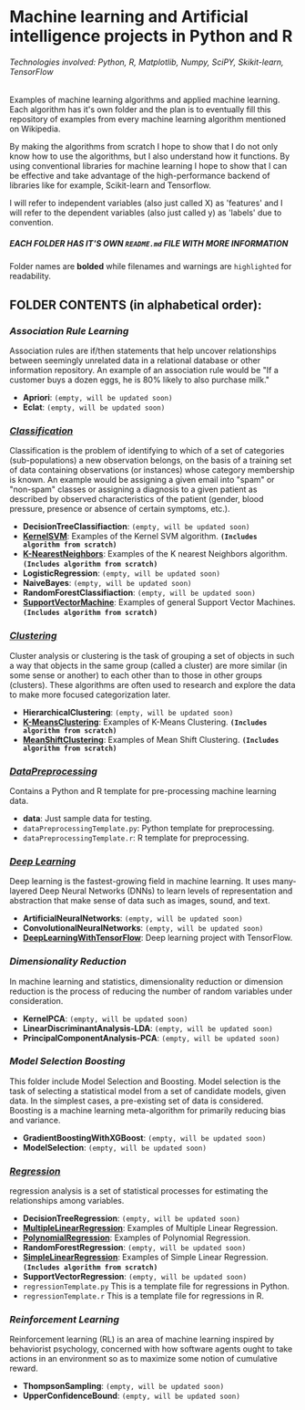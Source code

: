 # Machine learning and Artificial intelligence projects in Python and R
###### Technologies involved: Python, R, Matplotlib, Numpy, SciPY, Skikit-learn, TensorFlow

Examples of machine learning algorithms and applied machine learning. Each algorithm has it's own folder and the plan is to eventually fill this repository of examples from every machine learning algorithm mentioned on Wikipedia.

By making the algorithms from scratch I hope to show that I do not only know how to use the algorithms, but I also understand how it functions. By using conventional libraries for machine learning I hope to show that I can be effective and take advantage of the high-performance backend of libraries like for example, Scikit-learn and Tensorflow.

I will refer to independent variables (also just called X) as 'features' and I will refer to the dependent variables (also just called y) as 'labels' due to convention.

##### EACH FOLDER HAS IT'S OWN `README.md` FILE WITH MORE INFORMATION

Folder names are **bolded** while filenames and warnings are `highlighted` for readability.

## FOLDER CONTENTS (in alphabetical order):

### **_Association Rule Learning_** 
Association rules are if/then statements that help uncover relationships between seemingly unrelated data in a relational database or other information repository. An example of an association rule would be "If a customer buys a dozen eggs, he is 80% likely to also purchase milk."

  - **Apriori**:  `(empty, will be updated soon)`
  - **Eclat**:  `(empty, will be updated soon)`

### **_[Classification](https://github.com/a-holm/MachinelearningAlgorithms/tree/master/Classification)_** 
Classification is the problem of identifying to which of a set of categories (sub-populations) a new observation belongs, on the basis of a training set of data containing observations (or instances) whose category membership is known. An example would be assigning a given email into "spam" or "non-spam" classes or assigning a diagnosis to a given patient as described by observed characteristics of the patient (gender, blood pressure, presence or absence of certain symptoms, etc.).

  - **DecisionTreeClassifiaction**:  `(empty, will be updated soon)`
  - **[KernelSVM](https://github.com/a-holm/MachinelearningAlgorithms/tree/master/Classification/KernelSVM)**: 
     Examples of the Kernel SVM algorithm. **`(Includes algorithm from scratch)`**
  - **[K-NearestNeighbors](https://github.com/a-holm/MachinelearningAlgorithms/tree/master/Classification/K-NearestNeighbors)**: 
     Examples of the K nearest Neighbors algorithm. **`(Includes algorithm from scratch)`**
  - **LogisticRegression**:  `(empty, will be updated soon)`
  - **NaiveBayes**:  `(empty, will be updated soon)`
  - **RandomForestClassifiaction**:  `(empty, will be updated soon)`
  - **[SupportVectorMachine](https://github.com/a-holm/MachinelearningAlgorithms/tree/master/Classification/SupportVectorMachine)**: 
     Examples of general Support Vector Machines. **`(Includes algorithm from scratch)`**

### **_[Clustering](https://github.com/a-holm/MachinelearningAlgorithms/tree/master/Clustering)_** 
Cluster analysis or clustering is the task of grouping a set of objects in such a way that objects in the same group (called a cluster) are more similar (in some sense or another) to each other than to those in other groups (clusters). These algorithms are often used to research and explore the data to make more focused categorization later.

  - **HierarchicalClustering**:  `(empty, will be updated soon)`
  - **[K-MeansClustering](https://github.com/a-holm/MachinelearningAlgorithms/tree/master/Clustering/K-MeansClustering)**:
     Examples of K-Means Clustering. **`(Includes algorithm from scratch)`**
  - **[MeanShiftClustering](https://github.com/a-holm/MachinelearningAlgorithms/tree/master/Clustering/MeanShiftClustering)**:
     Examples of Mean Shift Clustering. **`(Includes algorithm from scratch)`**

### **_[DataPreprocessing](https://github.com/a-holm/MachinelearningAlgorithms/tree/master/DataPreprocessing)_** 
Contains a Python and R template for pre-processing machine learning data.

  - **data**: Just sample data for testing.
  - `dataPreprocessingTemplate.py`: Python template for preprocessing.
  - `dataPreprocessingTemplate.r`: R template for preprocessing.

### **_[Deep Learning](https://github.com/a-holm/MachinelearningAlgorithms/tree/master/Deep%20Learning)_** 
Deep learning is the fastest-growing field in machine learning. It uses many-layered Deep Neural Networks (DNNs) to learn levels of representation and abstraction that make sense of data such as images, sound, and text.

  - **ArtificialNeuralNetworks**:  `(empty, will be updated soon)`
  - **ConvolutionalNeuralNetworks**: `(empty, will be updated soon)`
  - **[DeepLearningWithTensorFlow](https://github.com/a-holm/MachinelearningAlgorithms/tree/master/Deep%20Learning/DeepLearningWithTensorFlow)**:
     Deep learning project with TensorFlow.

### **_Dimensionality Reduction_** 
In machine learning and statistics, dimensionality reduction or dimension reduction is the process of reducing the number of random variables under consideration.

  - **KernelPCA**:  `(empty, will be updated soon)`
  - **LinearDiscriminantAnalysis-LDA**: `(empty, will be updated soon)`
  - **PrincipalComponentAnalysis-PCA**: `(empty, will be updated soon)`

### **_Model Selection Boosting_** 
This folder include Model Selection and Boosting. Model selection is the task of selecting a statistical model from a set of candidate models, given data. In the simplest cases, a pre-existing set of data is considered. Boosting is a machine learning meta-algorithm for primarily reducing bias and variance.

  - **GradientBoostingWithXGBoost**:  `(empty, will be updated soon)`
  - **ModelSelection**: `(empty, will be updated soon)`

### **_[Regression](https://github.com/a-holm/MachinelearningAlgorithms/tree/master/Regression)_** 
regression analysis is a set of statistical processes for estimating the relationships among variables.

  - **DecisionTreeRegression**:  `(empty, will be updated soon)`
  - **[MultipleLinearRegression](https://github.com/a-holm/MachinelearningAlgorithms/tree/master/Regression/MultipleLinearRegression)**:  Examples of Multiple Linear Regression. 
  - **[PolynomialRegression](https://github.com/a-holm/MachinelearningAlgorithms/tree/master/Regression/PolynomialRegression)**:
  Examples of Polynomial Regression. 
  - **RandomForestRegression**:  `(empty, will be updated soon)`
  - **[SimpleLinearRegression](https://github.com/a-holm/MachinelearningAlgorithms/tree/master/Regression/SimpleLinearRegression)**: 
    Examples of Simple Linear Regression. **`(Includes algorithm from scratch)`**
  - **SupportVectorRegression**:  `(empty, will be updated soon)`
  - `regressionTemplate.py` This is a template file for regressions in Python.
  - `regressionTemplate.r` This is a template file for regressions in R.

### **_Reinforcement Learning_** 
Reinforcement learning (RL) is an area of machine learning inspired by behaviorist psychology, concerned with how software agents ought to take actions in an environment so as to maximize some notion of cumulative reward.

  - **ThompsonSampling**:  `(empty, will be updated soon)`
  - **UpperConfidenceBound**: `(empty, will be updated soon)`
